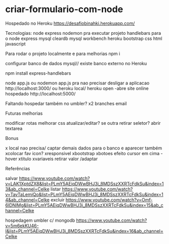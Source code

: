 # criar-formulario-com-node
Hospedado no Heroku
https://desafiobinahki.herokuapp.com/



Tecnologias:
node express
nodemon pra executar projeto
handlebars para o node express 
mysql cleardb
mysql workbench
heroku
bootstrap
css
html
javascript


Para rodar o projeto localmente e para melhorias
npm i

configurar banco de dados mysql// existe banco externo no Heroku

npm install express-handlebars

node app.js ou nodemon app.js pra nao precisar desligar a aplicacao
http://localhost:3000/
ou heroku local/ heroku open -abre site online hospedado
http://localhost:5000/


Faltando
hospedar também no umbler?
x2 branches
email

Futuras melhorias

modificar rotas
melhorar css
atualizar/editar?
se outra retirar seletor? abrir textarea


Bonus

x local nao precisa/ captar demais dados para o banco e aparecer também
xcolocar fav icon?
xresponsivel
xbootstrap
xbotoes efeito cursor em cima - hover
xtitulo 
xvariaveis retirar valor /adaptar


Referências

salvar
https://www.youtube.com/watch?v=LAK1XptdZX8&list=PLmY5AEiqDWwBHJ3i_8MDSszXXRTcFdkSu&index=13&ab_channel=Celke
listar
https://www.youtube.com/watch?v=TavTaLemiQo&list=PLmY5AEiqDWwBHJ3i_8MDSszXXRTcFdkSu&index=14&ab_channel=Celke
excluir
https://www.youtube.com/watch?v=Omf-6IDNlMg&list=PLmY5AEiqDWwBHJ3i_8MDSszXXRTcFdkSu&index=15&ab_channel=Celke

hospedagem umbler c/ mongodb https://www.youtube.com/watch?v=5m6ekKU46-I&list=PLmY5AEiqDWwBHJ3i_8MDSszXXRTcFdkSu&index=16&ab_channel=Celke
